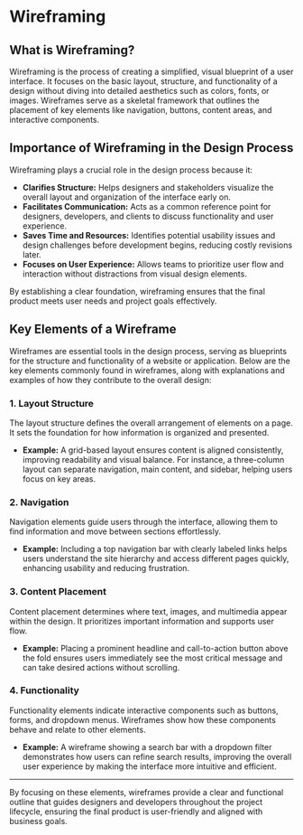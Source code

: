 # Wireframing

## What is Wireframing?

Wireframing is the process of creating a simplified, visual blueprint of a user interface. It focuses on the basic layout, structure, and functionality of a design without diving into detailed aesthetics such as colors, fonts, or images. Wireframes serve as a skeletal framework that outlines the placement of key elements like navigation, buttons, content areas, and interactive components.

## Importance of Wireframing in the Design Process

Wireframing plays a crucial role in the design process because it:

- **Clarifies Structure:** Helps designers and stakeholders visualize the overall layout and organization of the interface early on.
- **Facilitates Communication:** Acts as a common reference point for designers, developers, and clients to discuss functionality and user experience.
- **Saves Time and Resources:** Identifies potential usability issues and design challenges before development begins, reducing costly revisions later.
- **Focuses on User Experience:** Allows teams to prioritize user flow and interaction without distractions from visual design elements.

By establishing a clear foundation, wireframing ensures that the final product meets user needs and project goals effectively.

## Key Elements of a Wireframe

Wireframes are essential tools in the design process, serving as blueprints for the structure and functionality of a website or application. Below are the key elements commonly found in wireframes, along with explanations and examples of how they contribute to the overall design:

### 1. Layout Structure
The layout structure defines the overall arrangement of elements on a page. It sets the foundation for how information is organized and presented.

- **Example:** A grid-based layout ensures content is aligned consistently, improving readability and visual balance. For instance, a three-column layout can separate navigation, main content, and sidebar, helping users focus on key areas.

### 2. Navigation
Navigation elements guide users through the interface, allowing them to find information and move between sections effortlessly.

- **Example:** Including a top navigation bar with clearly labeled links helps users understand the site hierarchy and access different pages quickly, enhancing usability and reducing frustration.

### 3. Content Placement
Content placement determines where text, images, and multimedia appear within the design. It prioritizes important information and supports user flow.

- **Example:** Placing a prominent headline and call-to-action button above the fold ensures users immediately see the most critical message and can take desired actions without scrolling.

### 4. Functionality
Functionality elements indicate interactive components such as buttons, forms, and dropdown menus. Wireframes show how these components behave and relate to other elements.

- **Example:** A wireframe showing a search bar with a dropdown filter demonstrates how users can refine search results, improving the overall user experience by making the interface more intuitive and efficient.

---

By focusing on these elements, wireframes provide a clear and functional outline that guides designers and developers throughout the project lifecycle, ensuring the final product is user-friendly and aligned with business goals.
